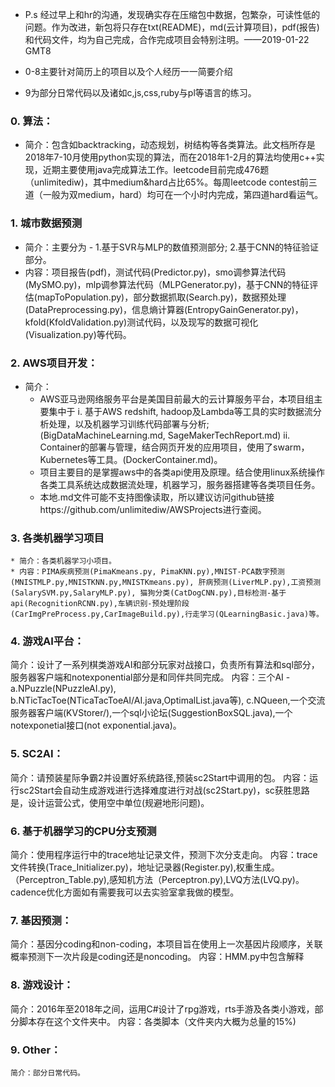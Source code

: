 * P.s 经过早上和hr的沟通，发现确实存在压缩包中数据，包繁杂，可读性低的问题。作为改进，新包将只存在txt(README)，md(云计算项目)，pdf(报告)和代码文件，均为自己完成，合作完成项目会特别注明。——2019-01-22 GMT8

* 0-8主要针对简历上的项目以及个人经历一一简要介绍
* 9为部分日常代码以及诸如c,js,css,ruby与pl等语言的练习。


### 0. 算法：
* 简介：包含如backtracking，动态规划，树结构等各类算法。此文档所存是2018年7-10月使用python实现的算法，而在2018年1-2月的算法均使用c++实现，近期主要使用java完成算法工作。leetcode目前完成476题（unlimitediw)，其中medium&hard占比65%。每周leetcode contest前三道（一般为双medium，hard）均可在一个小时内完成，第四道hard看运气。

### 1. 城市数据预测
* 简介：主要分为 - 1.基于SVR与MLP的数值预测部分; 2.基于CNN的特征验证部分。
* 内容：项目报告(pdf)，测试代码(Predictor.py)，smo调参算法代码(MySMO.py)，mlp调参算法代码（MLPGenerator.py)，基于CNN的特征评估(mapToPopulation.py)，部分数据抓取(Search.py)，数据预处理(DataPreprocessing.py)，信息熵计算器(EntropyGainGenerator.py)，kfold(KfoldValidation.py)测试代码，以及现写的数据可视化(Visualization.py)等代码。

### 2. AWS项目开发：
* 简介：
	* AWS亚马逊网络服务平台是美国目前最大的云计算服务平台，本项目组主要集中于 i. 基于AWS redshift, hadoop及Lambda等工具的实时数据流分析处理，以及机器学习训练代码部署与分析;(BigDataMachineLearning.md, SageMakerTechReport.md) ii. Container的部署与管理，结合网页开发的应用项目，使用了swarm，Kubernetes等工具。(DockerContainer.md)。
	* 项目主要目的是掌握aws中的各类api使用及原理。结合使用linux系统操作各类工具系统达成数据流处理，机器学习，服务器搭建等各类项目任务。
	* 本地.md文件可能不支持图像读取，所以建议访问github链接https://github.com/unlimitediw/AWSProjects进行查阅。

### 3. 各类机器学习项目
	* 简介：各类机器学习小项目。
	* 内容：PIMA疾病预测(PimaKmeans.py, PimaKNN.py),MNIST-PCA数字预测(MNISTMLP.py,MNISTKNN.py,MNISTKmeans.py), 肝病预测(LiverMLP.py),工资预测(SalarySVM.py,SalaryMLP.py), 猫狗分类(CatDogCNN.py),目标检测-基于api(RecognitionRCNN.py),车辆识别-预处理阶段(CarImgPreProcess.py,CarImageBuild.py),行走学习(QLearningBasic.java)等。

### 4. 游戏AI平台：
简介：设计了一系列棋类游戏AI和部分玩家对战接口，负责所有算法和sql部分，服务器客户端和notexponential部分是和同伴共同完成。
内容：三个AI - a.NPuzzle(NPuzzleAI.py), b.NTicTacToe(NTicaTacToeAI/AI.java,OptimalList.java等), c.NQueen,一个交流服务器客户端(KVStorer/),一个sql小论坛(SuggestionBoxSQL.java),一个notexponetial接口(not exponential.java)。

### 5. SC2AI：
简介：请预装星际争霸2并设置好系统路径,预装sc2Start中调用的包。
内容：运行sc2Start会自动生成游戏进行选择难度进行对战(sc2Start.py)，sc获胜思路是，设计运营公式，使用空中单位(规避地形问题)。

### 6. 基于机器学习的CPU分支预测
简介：使用程序运行中的trace地址记录文件，预测下次分支走向。
内容：trace文件转换(Trace_Initializer.py)，地址记录器(Register.py),权重生成。（Perceptron_Table.py),感知机方法（Perceptron.py),LVQ方法(LVQ.py)。cadence优化方面如有需要我可以去实验室拿我做的模型。

### 7. 基因预测：
简介：基因分coding和non-coding，本项目旨在使用上一次基因片段顺序，关联概率预测下一次片段是coding还是noncoding。
内容：HMM.py中包含解释

### 8. 游戏设计：
简介：2016年至2018年之间，运用C#设计了rpg游戏，rts手游及各类小游戏，部分脚本存在这个文件夹中。
内容：各类脚本（文件夹内大概为总量的15%)

### 9. Other：
	简介：部分日常代码。
























